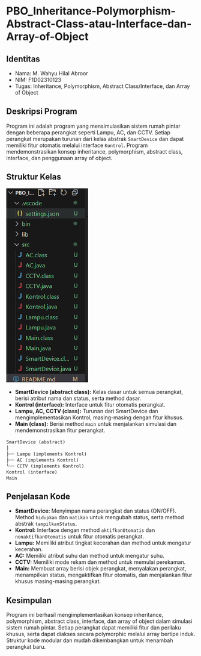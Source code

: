 # PBO_Inheritance-Polymorphism-Abstract-Class-atau-Interface-dan-Array-of-Object

## Identitas
- Nama: M. Wahyu Hilal Abroor
- NIM: F1D02310123
- Tugas: Inheritance, Polymorphism, Abstract Class/Interface, dan Array of Object

## Deskripsi Program
Program ini adalah program yang mensimulasikan sistem rumah pintar dengan beberapa perangkat seperti Lampu, AC, dan CCTV. Setiap perangkat merupakan turunan dari kelas abstrak `SmartDevice` dan dapat memiliki fitur otomatis melalui interface `Kontrol`. Program mendemonstrasikan konsep inheritance, polymorphism, abstract class, interface, dan penggunaan array of object.

## Struktur Kelas

![alt text](image.png)

- **SmartDevice (abstract class):** Kelas dasar untuk semua perangkat, berisi atribut nama dan status, serta method dasar.
- **Kontrol (interface):** Interface untuk fitur otomatis perangkat.
- **Lampu, AC, CCTV (class):** Turunan dari SmartDevice dan mengimplementasikan Kontrol, masing-masing dengan fitur khusus.
- **Main (class):** Berisi method `main` untuk menjalankan simulasi dan mendemonstrasikan fitur perangkat.

```
SmartDevice (abstract)
│
├── Lampu (implements Kontrol)
├── AC (implements Kontrol)
└── CCTV (implements Kontrol)
Kontrol (interface)
Main
```

## Penjelasan Kode
- **SmartDevice:** Menyimpan nama perangkat dan status (ON/OFF). Method `hidupkan` dan `matikan` untuk mengubah status, serta method abstrak `tampilkanStatus`.
- **Kontrol:** Interface dengan method `aktifkanOtomatis` dan `nonaktifkanOtomatis` untuk fitur otomatis perangkat.
- **Lampu:** Memiliki atribut tingkat kecerahan dan method untuk mengatur kecerahan.
- **AC:** Memiliki atribut suhu dan method untuk mengatur suhu.
- **CCTV:** Memiliki mode rekam dan method untuk memulai perekaman.
- **Main:** Membuat array berisi objek perangkat, menyalakan perangkat, menampilkan status, mengaktifkan fitur otomatis, dan menjalankan fitur khusus masing-masing perangkat.

## Kesimpulan
Program ini berhasil mengimplementasikan konsep inheritance, polymorphism, abstract class, interface, dan array of object dalam simulasi sistem rumah pintar. Setiap perangkat dapat memiliki fitur dan perilaku khusus, serta dapat diakses secara polymorphic melalui array bertipe induk. Struktur kode modular dan mudah dikembangkan untuk menambah perangkat baru.